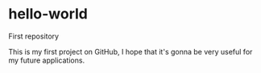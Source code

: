 # hello-world
First repository

This is my first project on GitHub, I hope that it's gonna be very useful for my future applications.
